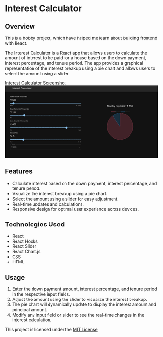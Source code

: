 # Interest Calculator

## Overview
This is a hobby project, which have helped me learn about building frontend with React.

The Interest Calculator is a React app that allows users to calculate the amount of interest to be paid for a house based on the down payment, interest percentage, and tenure period. The app provides a graphical representation of the interest breakup using a pie chart and allows users to select the amount using a slider.

Interest Calculator Screenshot
![alt text](https://github.com/ShlokRamteke/mortage_calculator/blob/main/Screenshot%20from%202023-06-07%2010-10-52.png)

## Features

- Calculate interest based on the down payment, interest percentage, and tenure period.
- Visualize the interest breakup using a pie chart.
- Select the amount using a slider for easy adjustment.
- Real-time updates and calculations.
- Responsive design for optimal user experience across devices.

## Technologies Used

- React
- React Hooks
- React Slider
- React Chart.js
- CSS
- HTML

## Usage

1. Enter the down payment amount, interest percentage, and tenure period in the respective input fields.
2. Adjust the amount using the slider to visualize the interest breakup.
3. The pie chart will dynamically update to display the interest amount and principal amount.
4. Modify any input field or slider to see the real-time changes in the interest calculation.



This project is licensed under the [MIT License](LICENSE).



